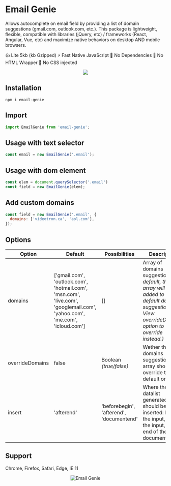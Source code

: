 # Email Genie
Allows autocomplete on email field by providing a list of domain suggestions (gmail.com, outlook.com, etc.). This package is lightweight, flexible, compatible with libraries (jQuery, etc) / frameworks (React, Angular, Vue, etc) and maximize native behaviors on desktop AND mobile browsers.

👍 Lite 5kb (kb Gzipped)
⚡ Fast Native JavaScript
🚫 No Dependencies
🚫 No HTML Wrapper
🚫 No CSS injected

<p align="center">
  <img src="https://media.giphy.com/media/RJsurNsgJeaMGkIyz9/giphy.gif">
</p>

Installation
------------
```shell
npm i email-genie
```
Import
-----
```js
import EmailGenie from 'email-genie';
```

Usage with text selector
-----
```js
const email = new EmailGenie('.email');
```

Usage with dom element
-----
```js
const elem = document.querySelector('.email')
const field = new EmailGenie(elem);
```

Add custom domains
-----
```js
const field = new EmailGenie('.email', {
  domains: ['videotron.ca', 'aol.com'],
});
```

Options
-----
| Option  | Default | Possibilities | Description |
| ------- | ------- | ------------- | ----------- |
| domains | ['gmail.com', 'outlook.com', 'hotmail.com', 'msn.com', 'live.com', 'googlemail.com', 'yahoo.com', 'me.com', 'icloud.com'] | [] | Array of domains suggestions. _(By default, this array will be added to the default domains suggestions. View overrideDomains option to override instead.)_ |
| overrideDomains | false | Boolean _(true/false)_ | Wether the domains suggestions array should override the default one. |
| insert | 'afterend' | 'beforebegin', 'afterend', 'documentend'  | Where the datalist generated should be inserted: Before the input, after the input, at the end of the document. |

Support
-----
Chrome, Firefox, Safari, Edge, IE 11

<p align="center">
  <img src="https://i.smnarnold.com/email-genie/email-genie-logo.png" alt="Email Genie">
</p>
